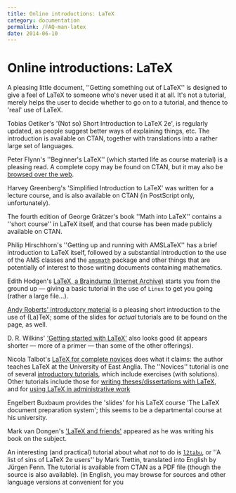 ```yaml
---
title: Online introductions: LaTeX
category: documentation
permalink: /FAQ-man-latex
date: 2014-06-10
---
```


# Online introductions: LaTeX

A pleasing little document, ''Getting something out of LaTeX'' is
designed to give a feel of LaTeX to someone who's never used it at
all.  It's not a tutorial, merely helps the user to decide whether to
go on to a tutorial, and thence to 'real' use of LaTeX.

Tobias Oetiker's '(Not so) Short Introduction to LaTeX 2e', is
regularly updated, as people suggest better ways of explaining things,
etc.  The introduction is available on CTAN, together with
translations into a rather large set of languages.

Peter Flynn's ''Beginner's LaTeX'' (which started life as course
material) is a pleasing read.  A complete copy may be found on
CTAN, but it may also be [browsed over the web](http://mirrors.ctan.org/info/beginlatex/html/).

Harvey Greenberg's 'Simplified Introduction to LaTeX' was written
for a lecture course, and is also available on CTAN (in PostScript
only, unfortunately).

The fourth edition of George Grätzer's book ''Math into LaTeX''
contains a ''short course'' in LaTeX itself, and that course has
been made publicly available on CTAN.

Philip Hirschhorn's ''Getting up and running with AMSLaTeX'' has a
brief introduction to LaTeX itself, followed by a substantial
introduction to the use of the AMS classes and the
[`amsmath`](https://ctan.org/pkg/amsmath) package and other things that are potentially of
interest to those writing documents containing mathematics.

Edith Hodgen's 
[LaTeX, a Braindump (Internet Archive)](https://web.archive.org/web/20081014015530/http://homepages.mcs.vuw.ac.nz/~david/latex/notes.pdf)
starts you from the ground up&nbsp;&mdash; giving a basic tutorial in the use
of `Linux` to get you going (rather a large file&hellip;).

[Andy Roberts' introductory material](http://www.andy-roberts.net/misc/latex/)
is a pleasing short introduction to the use of (La)TeX; some of the
slides for _actual_ tutorials are to be found on the page, as
well.

D. R.&nbsp;Wilkins' 
['Getting started with LaTeX'](http://www.maths.tcd.ie/~dwilkins/LaTeXPrimer/)
also looks good (it appears shorter&nbsp;&mdash; more of a primer&nbsp;&mdash; than some
of the other offerings).

Nicola Talbot's 
[LaTeX for complete novices](https://www.dickimaw-books.com/latex/novices/)
does what it claims: the author teaches LaTeX at the University of
East Anglia.  The ''Novices'' tutorial is one of several 
[introductory tutorials](https://www.dickimaw-books.com/latex/),
which include exercises (with solutions).  Other tutorials include
those for 
[writing theses/dissertations with LaTeX](https://www.dickimaw-books.com/latex/thesis/), and for 
[using LaTeX in administrative work](https://www.dickimaw-books.com/latex/admin/)

Engelbert Buxbaum provides the 'slides' for his LaTeX course 'The
LaTeX document preparation system'; this seems to be a departmental
course at his university.

Mark van Dongen's 
['LaTeX and friends'](http://csweb.ucc.ie/~dongen/LAF/LAF.html)
appeared as he was writing his book on the subject.

An interesting (and practical) tutorial about what _not_ to do is
[`l2tabu`](https://ctan.org/pkg/l2tabu), or ''A list of sins of LaTeX 2e users'' by Mark
Trettin, translated into English by Jürgen Fenn.  The
tutorial is available from CTAN as a PDF file (though
the source is also available).
  (in English, you may browse for sources and other language versions at
  convenient for you

